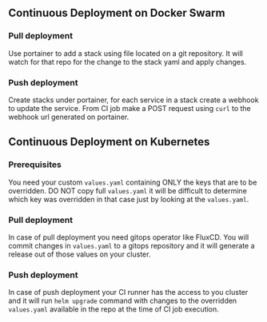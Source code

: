 ## Continuous Deployment on Docker Swarm

### Pull deployment

Use portainer to add a stack using file located on a git repository. It will watch for that repo for the change to the stack yaml and apply changes.

### Push deployment

Create stacks under portainer, for each service in a stack create a webhook to update the service. From CI job make a POST request using `curl` to the webhook url generated on portainer.

## Continuous Deployment on Kubernetes

### Prerequisites

You need your custom `values.yaml` containing ONLY the keys that are to be overridden. DO NOT copy full `values.yaml` it will be difficult to determine which key was overridden in that case just by looking at the `values.yaml`.

### Pull deployment

In case of pull deployment you need gitops operator like FluxCD. You will commit changes in `values.yaml` to a gitops repository and it will generate a release out of those values on your cluster.

### Push deployment

In case of push deployment your CI runner has the access to you cluster and it will run `helm upgrade` command with changes to the overridden `values.yaml` available in the repo at the time of CI job execution.
